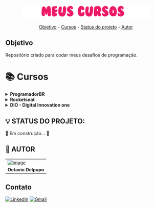 <p align="center">
<br>
<img width=400 src="./Img/cursos.png">
<br>
</p>

<p align="center">
<a href="#-objetivo">Objetivo</a> -
<a href="#-cursos">Cursos</a> -
 <a href="#-status-do-projeto">Status do projeto</a> - 
<a href="#-autor">Autor</a>
</p>

## Objetivo

Repositório criado para codar meus desafios de programação.

# 📚 Cursos 

<!-- ProgramadorBR -->
<details>
<summary><strong>ProgramadorBR</strong></summary>
<br>
<div align="left"></div>
</details>

<!-- Rocketseat -->
<details>
<summary><strong>Rocketseat</strong></summary>
<br>
<div align="left"></div>
</details>


<!-- DIO - Digital Innovation one -->
<details>
<summary><strong>DIO - Digital Innovation one</strong></summary>
<br>
<div align="left"></div>
        <table border=1>
            <tr>
                <th colspan="4">Santander Bootcamp Fullstack Developer</th>
            </tr>
            <tr>
                <th colspan="4"></th>
            </tr>
            <tr>
                <th>Etapa</th>
                <th>Desafio</th>
                <th>Solução</th>
                <th>Status</th>
            </tr>
            <tr>
                <td align="center">1</td>
                <td> - </td>
                <td><a href="#">Código</a></td>
                <td align="center"> </td>
            </tr>
            <tr>
                <td align="center">2</td>
                <td>-</td>
                <td><a href="#">Código</a></td>
                <td align="center"></td>
            </tr>
            <tr>
                <td align="center">3</td>
                <td>-</td>
                <td><a href="#">Código</a></td>
                <td align="center"></td>
        </table>
</details>



## 💡 STATUS DO PROJETO:

🚧 Em construção... 🚧

## 🧑 AUTOR
 <table>
<tr>
    <td><a href="https://www.github.com/octavio_delpupo/"><img src="https://avatars.githubusercontent.com/OctavioDelpupo" alt="image" height="120" width="120" /> </td>
</tr>
<tr>
<td> <strong>Octavio Delpupo</strong> </td>
</tr>
</table>


## Contato
[![LinkedIn](https://img.shields.io/badge/LinkedIn-0077B5?style=for-the-badge&logo=linkedin&logoColor=white&link=https://www.linkedin.com/in/pedro-paulo-dantas-costa/)](https://br.linkedin.com/in/octavio-delpupo)
[![Gmail](https://img.shields.io/badge/Gmail-D14836?style=for-the-badge&logo=gmail&logoColor=white&link=mailto:0901dantaspedro@gmail.com)](mailto:octavio.delpupo@gmail.com)
